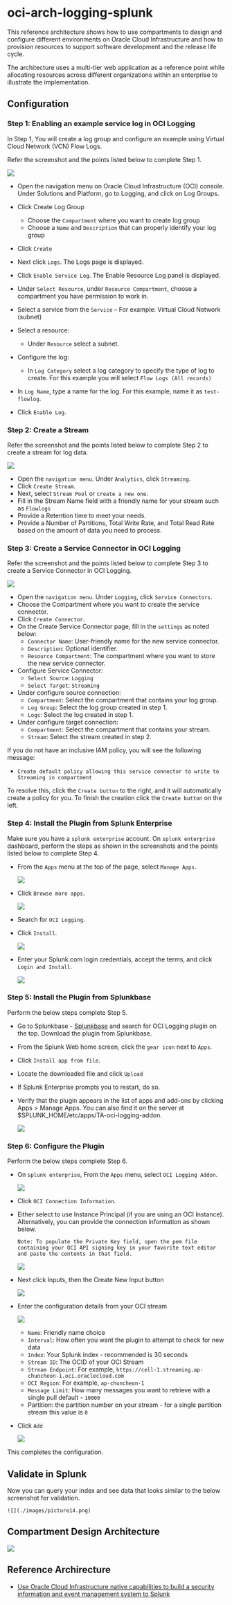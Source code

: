 # oci-arch-logging-splunk

This reference architecture shows how to use compartments to design and configure different environments on Oracle Cloud Infrastructure and how to provision resources to support software development and the release life cycle. 

The architecture uses a multi-tier web application as a reference point while allocating resources across different organizations within an enterprise to illustrate the implementation.

## Configuration

### Step 1: Enabling an example service log in OCI Logging

In Step 1, You will create a log group and configure an example using Virtual Cloud Network (VCN) Flow Logs.

Refer the screenshot and the points listed below to complete Step 1.

![](./images/picture1.png)


*   Open the navigation menu on Oracle Cloud Infrastructure (OCI) console. Under Solutions and Platform, go to Logging, and click on Log Groups.

*	Click Create Log Group

    - Choose the `Compartment` where you want to create log group
    - Choose a `Name` and `Description` that can properly identify your log group

*	Click `Create`

*   Next click `Logs`. The Logs page is displayed.

*	Click `Enable Service Log`. The Enable Resource Log panel is displayed.

*	Under `Select Resource`, under `Resource Compartment`, choose a compartment you have permission to work in.

*	Select a service from the `Service` – For example: Virtual Cloud Network (subnet)

*	Select a resource:
    - Under `Resource` select a subnet.

*	Configure the log:

    - In `Log Category` select a log category to specify the type of log to create. For this example you will select `Flow Logs (All records)`

*	In `Log Name`, type a name for the log. For this example, name it as `test-flowlog`.

*	Click `Enable Log`.

### Step 2: Create a Stream

Refer the screenshot and the points listed below to complete Step 2 to create a stream for log data.


![](./images/picture2.png)


*	Open the `navigation menu`. Under `Analytics`, click `Streaming`.
*	Click `Create Stream`.
*	Next, select `Stream Pool` or `create a new one`.
*	Fill in the Stream Name field with a friendly name for your stream such as `Flowlogs`
*	Provide a Retention time to meet your needs.
*	Provide a Number of Partitions, Total Write Rate, and Total Read Rate based on the amount of data you need to process.


### Step 3: Create a Service Connector in OCI Logging

Refer the screenshot and the points listed below to complete Step 3 to create a Service Connector in OCI Logging.


![](./images/picture3.png)


*	Open the `navigation menu`. Under `Logging`, click `Service Connectors`.
*	Choose the Compartment where you want to create the service connector.
*	Click `Create Connector`.
*	On the Create Service Connector page, fill in the `settings` as noted below:
    - `Connector Name`: User-friendly name for the new service connector.
    - `Description`: Optional identifier.
    - `Resource Compartment`: The compartment where you want to store the new service connector.
*   Configure Service Connector:
    - `Select Source`: `Logging` 
    - `Select Target`: `Streaming`
*   Under configure source connection:
	- `Compartment`: Select the compartment that contains your log group.
    - `Log Group`: Select the log group created in step 1.
    - `Logs`: Select the log created in step 1.
*   Under configure target connection:
	- `Compartment`: Select the compartment that contains your stream.
    - `Stream`: Select the stream created in step 2.

If you do not have an inclusive IAM policy, you will see the following message:
-   `Create default policy allowing this service connector to write to Streaming in compartment`

To resolve this, click the `Create button` to the right, and it will automatically create a policy for you.
To finish the creation click the `Create button` on the left.

### Step 4: Install the Plugin from Splunk Enterprise

Make sure you have a `splunk enterprise` account. On `splunk enterprise` dashboard, perform the steps as shown in the screenshots and the points listed below to complete Step 4.

*	From the `Apps` menu at the top of the page, select `Manage Apps`.

    ![](./images/picture4.png)

*	Click `Browse more apps`.

    ![](./images/picture5.png)

*	Search for `OCI Logging`.
*	Click `Install`.

    ![](./images/picture6.png)

*	Enter your Splunk.com login credentials, accept the terms, and click `Login and Install`.

    ![](./images/picture7.png)


### Step 5: Install the Plugin from Splunkbase

Perform the below steps complete Step 5.

*	Go to Splunkbase - [Splunkbase](https://splunkbase.splunk.com/) and search for OCI Logging plugin on the top. Download the plugin from Splunkbase.
*	From the Splunk Web home screen, click the `gear icon` next to `Apps`.
*	Click `Install app from file`.
*	Locate the downloaded file and click `Upload`
*	If Splunk Enterprise prompts you to restart, do so.
*	Verify that the plugin appears in the list of apps and add-ons by clicking Apps > Manage Apps. You can also find it  on the server at $SPLUNK_HOME/etc/apps/TA-oci-logging-addon.

    ![](./images/picture8.png)

### Step 6: Configure the Plugin

Perform the below steps complete Step 6.

*	On `splunk enterprise`, From the `Apps` menu, select `OCI Logging Addon`.

    ![](./images/picture9.png)

*	Click `OCI Connection Information`.

*   Either select to use Instance Principal (if you are using an OCI Instance). Alternatively, you can provide the connection information as shown below. 

    ```Note: To populate the Private Key field, open the pem file containing your OCI API signing key in your favorite text editor and paste the contents in that field.```

    ![](./images/picture10.png)

*	Next click Inputs, then the Create New Input button

    ![](./images/picture11.png)

*	Enter the configuration details from your OCI stream

    ![](./images/picture12.png)

    - `Name`: Friendly name choice
    - `Interval`: How often you want the plugin to attempt to check for new data
    - `Index`: Your Splunk index - recommended is 30 seconds
    - `Stream ID`: The OCID of your OCI Stream
    - `Stream Endpoint`: For example, `https://cell-1.streaming.ap-chuncheon-1.oci.oraclecloud.com`
    - `OCI Region`: For example, `ap-chuncheon-1`
    - `Message Limit`: How many messages you want to retrieve with a single pull default - `10000`
    - Partition: the partition number on your stream - for a single partition stream this value is `0`

*   Click `Add`

    ![](./images/picture13.png)

This completes the configuration.

## Validate in Splunk

Now you can query your index and see data that looks similar to the below screenshot for validation.

    ![](./images/picture14.png)

## Compartment Design Architecture

![](./images/oci-log-splunk-architecture.png)


## Reference Archirecture

- [Use Oracle Cloud Infrastructure native capabilities to build a security information and event management system to Splunk](https://docs.oracle.com/en/solutions/ha-web-app/index.html)
